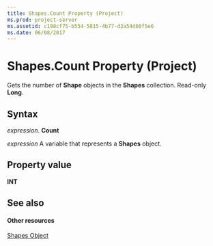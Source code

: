 ```yaml
---
title: Shapes.Count Property (Project)
ms.prod: project-server
ms.assetid: c198cf75-b554-5815-4b77-d2a54d60f5e6
ms.date: 06/08/2017
---
```



# Shapes.Count Property (Project)
Gets the number of  **Shape** objects in the **Shapes** collection. Read-only **Long**.

## Syntax

 _expression_. **Count**

 _expression_ A variable that represents a **Shapes** object.


## Property value

 **INT**


## See also


#### Other resources


[Shapes Object](Project.shapes.md)
